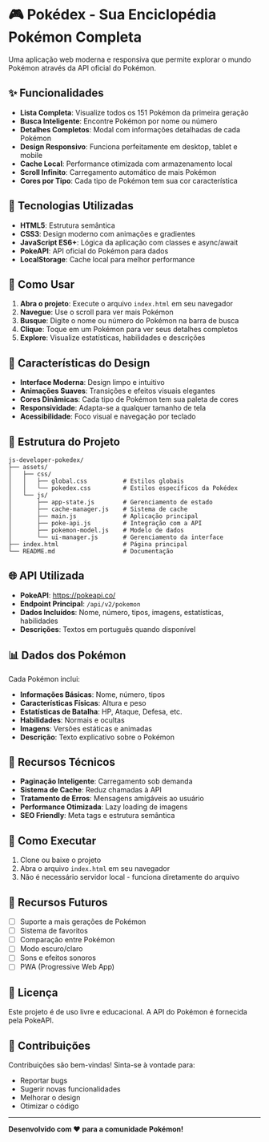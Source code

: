 # 🎮 Pokédex - Sua Enciclopédia Pokémon Completa

Uma aplicação web moderna e responsiva que permite explorar o mundo Pokémon através da API oficial do Pokémon.

## ✨ Funcionalidades

- **Lista Completa**: Visualize todos os 151 Pokémon da primeira geração
- **Busca Inteligente**: Encontre Pokémon por nome ou número
- **Detalhes Completos**: Modal com informações detalhadas de cada Pokémon
- **Design Responsivo**: Funciona perfeitamente em desktop, tablet e mobile
- **Cache Local**: Performance otimizada com armazenamento local
- **Scroll Infinito**: Carregamento automático de mais Pokémon
- **Cores por Tipo**: Cada tipo de Pokémon tem sua cor característica

## 🚀 Tecnologias Utilizadas

- **HTML5**: Estrutura semântica
- **CSS3**: Design moderno com animações e gradientes
- **JavaScript ES6+**: Lógica da aplicação com classes e async/await
- **PokeAPI**: API oficial do Pokémon para dados
- **LocalStorage**: Cache local para melhor performance

## 📱 Como Usar

1. **Abra o projeto**: Execute o arquivo `index.html` em seu navegador
2. **Navegue**: Use o scroll para ver mais Pokémon
3. **Busque**: Digite o nome ou número do Pokémon na barra de busca
4. **Clique**: Toque em um Pokémon para ver seus detalhes completos
5. **Explore**: Visualize estatísticas, habilidades e descrições

## 🎨 Características do Design

- **Interface Moderna**: Design limpo e intuitivo
- **Animações Suaves**: Transições e efeitos visuais elegantes
- **Cores Dinâmicas**: Cada tipo de Pokémon tem sua paleta de cores
- **Responsividade**: Adapta-se a qualquer tamanho de tela
- **Acessibilidade**: Foco visual e navegação por teclado

## 🔧 Estrutura do Projeto

```
js-developer-pokedex/
├── assets/
│   ├── css/
│   │   ├── global.css          # Estilos globais
│   │   └── pokedex.css         # Estilos específicos da Pokédex
│   └── js/
│       ├── app-state.js        # Gerenciamento de estado
│       ├── cache-manager.js    # Sistema de cache
│       ├── main.js             # Aplicação principal
│       ├── poke-api.js         # Integração com a API
│       ├── pokemon-model.js    # Modelo de dados
│       └── ui-manager.js       # Gerenciamento da interface
├── index.html                  # Página principal
└── README.md                   # Documentação
```

## 🌐 API Utilizada

- **PokeAPI**: https://pokeapi.co/
- **Endpoint Principal**: `/api/v2/pokemon`
- **Dados Incluídos**: Nome, número, tipos, imagens, estatísticas, habilidades
- **Descrições**: Textos em português quando disponível

## 📊 Dados dos Pokémon

Cada Pokémon inclui:
- **Informações Básicas**: Nome, número, tipos
- **Características Físicas**: Altura e peso
- **Estatísticas de Batalha**: HP, Ataque, Defesa, etc.
- **Habilidades**: Normais e ocultas
- **Imagens**: Versões estáticas e animadas
- **Descrição**: Texto explicativo sobre o Pokémon

## 🎯 Recursos Técnicos

- **Paginação Inteligente**: Carregamento sob demanda
- **Sistema de Cache**: Reduz chamadas à API
- **Tratamento de Erros**: Mensagens amigáveis ao usuário
- **Performance Otimizada**: Lazy loading de imagens
- **SEO Friendly**: Meta tags e estrutura semântica

## 🚀 Como Executar

1. Clone ou baixe o projeto
2. Abra o arquivo `index.html` em seu navegador
3. Não é necessário servidor local - funciona diretamente do arquivo

## 🌟 Recursos Futuros

- [ ] Suporte a mais gerações de Pokémon
- [ ] Sistema de favoritos
- [ ] Comparação entre Pokémon
- [ ] Modo escuro/claro
- [ ] Sons e efeitos sonoros
- [ ] PWA (Progressive Web App)

## 📝 Licença

Este projeto é de uso livre e educacional. A API do Pokémon é fornecida pela PokeAPI.

## 🤝 Contribuições

Contribuições são bem-vindas! Sinta-se à vontade para:
- Reportar bugs
- Sugerir novas funcionalidades
- Melhorar o design
- Otimizar o código

---

**Desenvolvido com ❤️ para a comunidade Pokémon!**
